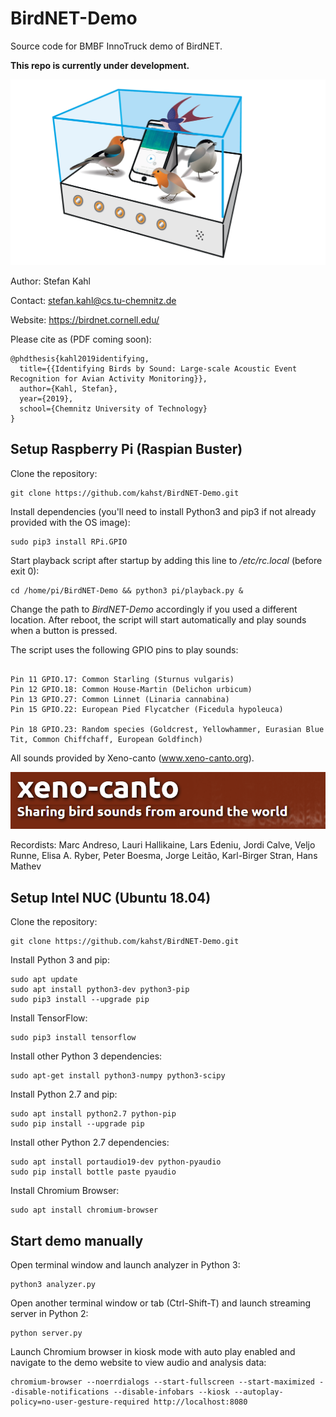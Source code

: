 # BirdNET-Demo
Source code for BMBF InnoTruck demo of BirdNET.

<b>This repo is currently under development.</b>

![Demo scribble](img/inno_demo.png)

Author: Stefan Kahl

Contact: stefan.kahl@cs.tu-chemnitz.de

Website: https://birdnet.cornell.edu/

Please cite as (PDF coming soon):

```
@phdthesis{kahl2019identifying,
  title={{Identifying Birds by Sound: Large-scale Acoustic Event Recognition for Avian Activity Monitoring}},
  author={Kahl, Stefan},
  year={2019},
  school={Chemnitz University of Technology}
}
```

## Setup Raspberry Pi (Raspian Buster)

Clone the repository:

```
git clone https://github.com/kahst/BirdNET-Demo.git
```

Install dependencies (you'll need to install Python3 and pip3 if not already provided with the OS image):

```
sudo pip3 install RPi.GPIO
```

Start playback script after startup by adding this line to <i>/etc/rc.local</i> (before exit 0):

```
cd /home/pi/BirdNET-Demo && python3 pi/playback.py &
```

Change the path to <i>BirdNET-Demo</i> accordingly if you used a different location. After reboot, the script will start automatically and play sounds when a button is pressed.

The script uses the following GPIO pins to play sounds:

```

Pin 11 GPIO.17: Common Starling (Sturnus vulgaris)
Pin 12 GPIO.18: Common House-Martin (Delichon urbicum)
Pin 13 GPIO.27: Common Linnet (Linaria cannabina)
Pin 15 GPIO.22: European Pied Flycatcher (Ficedula hypoleuca)

Pin 18 GPIO.23: Random species (Goldcrest, Yellowhammer, Eurasian Blue Tit, Common Chiffchaff, European Goldfinch)

```

All sounds provided by Xeno-canto (www.xeno-canto.org).

![Xeno-canto](img/xc.png)

Recordists: Marc Andreso, Lauri Hallikaine, Lars Edeniu, Jordi Calve, Veljo Runne, Elisa A. Ryber, Peter Boesma, Jorge Leitão, Karl-Birger Stran, Hans Mathev

## Setup Intel NUC (Ubuntu 18.04)

Clone the repository:

```
git clone https://github.com/kahst/BirdNET-Demo.git
```

Install Python 3 and pip:

```
sudo apt update
sudo apt install python3-dev python3-pip
sudo pip3 install --upgrade pip
```

Install TensorFlow:

```
sudo pip3 install tensorflow
```

Install other Python 3 dependencies:

```
sudo apt-get install python3-numpy python3-scipy
```

Install Python 2.7 and pip:

```
sudo apt install python2.7 python-pip
sudo pip install --upgrade pip
```

Install other Python 2.7 dependencies:

```
sudo apt install portaudio19-dev python-pyaudio
sudo pip install bottle paste pyaudio
```

Install Chromium Browser:

```
sudo apt install chromium-browser
```

## Start demo manually

Open terminal window and launch analyzer in Python 3:

```
python3 analyzer.py
```

Open another terminal window or tab (Ctrl-Shift-T) and launch streaming server in Python 2:

```
python server.py
```

Launch Chromium browser in kiosk mode with auto play enabled and navigate to the demo website to view audio and analysis data:

```
chromium-browser --noerrdialogs --start-fullscreen --start-maximized --disable-notifications --disable-infobars --kiosk --autoplay-policy=no-user-gesture-required http://localhost:8080 
```

